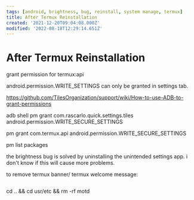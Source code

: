 ```yaml
---
tags: [android, brightness, bug, reinstall, system manage, termux]
title: After Termux Reinstallation
created: '2021-12-20T09:04:08.000Z'
modified: '2022-08-18T12:29:14.651Z'
---
```


# After Termux Reinstallation

grant permission for termux:api

android.permission.WRITE_SETTINGS can only be granted in settings tab.

https://github.com/TilesOrganization/support/wiki/How-to-use-ADB-to-grant-permissions

adb shell pm grant com.rascarlo.quick.settings.tiles android.permission.WRITE_SECURE_SETTINGS

pm grant com.termux.api android.permission.WRITE_SECURE_SETTINGS

pm list packages

the brightness bug is solved by uninstalling the unintended settings app. i don't know if this will cause more problems.

to remove termux banner/ termux welcome message:
```bash

```
cd .. && cd usr/etc && rm -rf motd
